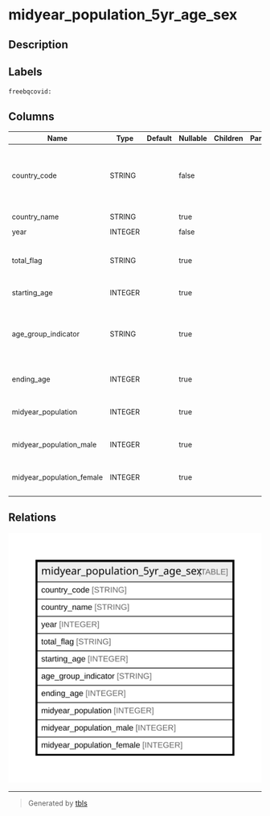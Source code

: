 # midyear_population_5yr_age_sex

## Description

## Labels

`freebqcovid:`

## Columns

| Name | Type | Default | Nullable | Children | Parents | Description |
| ---- | ---- | ------- | -------- | -------- | ------- | ----------- |
| country_code | STRING |  | false |  |  | Federal Information Processing Standard (FIPS) country/area code |
| country_name | STRING |  | true |  |  | Country or area name |
| year | INTEGER |  | false |  |  | Year |
| total_flag | STRING |  | true |  |  | Total flag: "*"=Total, all ages; "A"=Individual age group |
| starting_age | INTEGER |  | true |  |  | Starting age (0 to 100) |
| age_group_indicator | STRING |  | true |  |  | Age group indicator: "-"=5-year age group; "+"=open-ended age group |
| ending_age | INTEGER |  | true |  |  | Ending age (4 to 99; set to 0 if G="+") |
| midyear_population | INTEGER |  | true |  |  | Both sexes midyear population in the age group |
| midyear_population_male | INTEGER |  | true |  |  | Male midyear population in the age group |
| midyear_population_female | INTEGER |  | true |  |  | Female midyear population in the age group |

## Relations

![er](midyear_population_5yr_age_sex.svg)

---

> Generated by [tbls](https://github.com/k1LoW/tbls)
